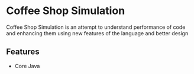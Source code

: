 # Coffee Shop Simulation

Coffee Shop Simulation is an attempt to understand performance of code and enhancing them using new features of the language and better design

## Features
- Core Java
